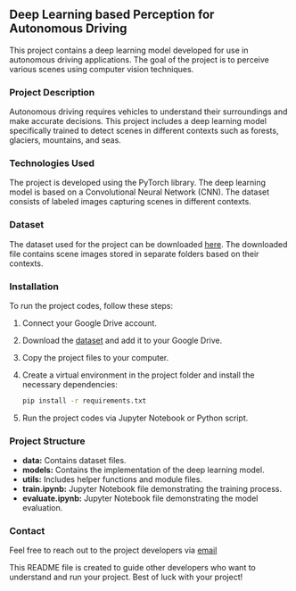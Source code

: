 ## Deep Learning based Perception for Autonomous Driving

This project contains a deep learning model developed for use in autonomous driving applications. The goal of the project is to perceive various scenes using computer vision techniques.

### Project Description

Autonomous driving requires vehicles to understand their surroundings and make accurate decisions. This project includes a deep learning model specifically trained to detect scenes in different contexts such as forests, glaciers, mountains, and seas.

### Technologies Used

The project is developed using the PyTorch library. The deep learning model is based on a Convolutional Neural Network (CNN). The dataset consists of labeled images capturing scenes in different contexts.

### Dataset

The dataset used for the project can be downloaded [here](https://drive.google.com/file/d/1vXbTtm-PlTQPO-zN443Ehr7EsYuIoer_/view?usp=share_link). The downloaded file contains scene images stored in separate folders based on their contexts.

### Installation

To run the project codes, follow these steps:

1. Connect your Google Drive account.
2. Download the [dataset](https://drive.google.com/file/d/1vXbTtm-PlTQPO-zN443Ehr7EsYuIoer_/view?usp=share_link) and add it to your Google Drive.
3. Copy the project files to your computer.
4. Create a virtual environment in the project folder and install the necessary dependencies:

    ```bash
    pip install -r requirements.txt
    ```

5. Run the project codes via Jupyter Notebook or Python script.

### Project Structure

- **data:** Contains dataset files.
- **models:** Contains the implementation of the deep learning model.
- **utils:** Includes helper functions and module files.
- **train.ipynb:** Jupyter Notebook file demonstrating the training process.
- **evaluate.ipynb:** Jupyter Notebook file demonstrating the model evaluation.

### Contact

Feel free to reach out to the project developers via [email](mailto:kizildagfatihh@gmail.com)

This README file is created to guide other developers who want to understand and run your project. Best of luck with your project!

